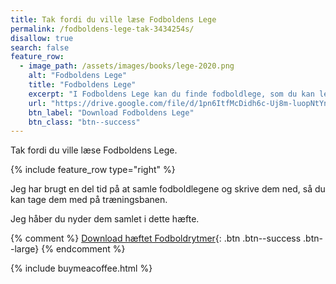 ```yaml
---
title: Tak fordi du ville læse Fodboldens Lege
permalink: /fodboldens-lege-tak-3434254s/
disallow: true
search: false
feature_row:
  - image_path: /assets/images/books/lege-2020.png
    alt: "Fodboldens Lege"
    title: "Fodboldens Lege"
    excerpt: "I Fodboldens Lege kan du finde fodboldlege, som du kan lege alene eller sammen med vennerne."
    url: "https://drive.google.com/file/d/1pn6ItfMcDidh6c-Uj8m-luopNtYnZisV/view?usp=sharing"
    btn_label: "Download Fodboldens Lege"
    btn_class: "btn--success"
---
```


Tak fordi du ville læse Fodboldens Lege.

{% include feature_row type="right" %}

Jeg har brugt en del tid på at samle fodboldlegene og skrive dem ned, så du kan tage dem med på træningsbanen. 

Jeg håber du nyder dem samlet i dette hæfte.

{% comment %}
[Download hæftet Fodboldrytmer](/assets/pdf/paid/fodboldrytmer-2005.pdf){: .btn .btn--success .btn--large}
{% endcomment %}

{% include buymeacoffee.html %}
